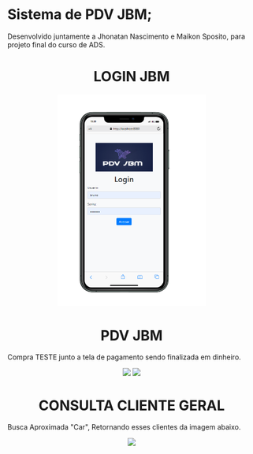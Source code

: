 # Sistema de PDV JBM; 
Desenvolvido juntamente a Jhonatan Nascimento e Maikon Sposito, para projeto final do curso de ADS.

<h1 align=center> LOGIN JBM </h1>
<p align="center">
    <img width="300" src="web/image/Layoult Login Iphone 11-PhotoRoom.png-PhotoRoom.png" >  
    </p>

<h1 align=center> PDV JBM </h1>    
 Compra TESTE junto a tela de pagamento sendo finalizada em dinheiro.
<p align="center">
    <img width="900" src="https://github.com/brunoaxlrose/projetoFinal/blob/c45486291efa5ae964c63f3c17aaf3f7bee07d9c/web/image/Interface%20PDV%20Com%20vendas%20teste.png">    
    <img width="900" src="https://github.com/brunoaxlrose/projetoFinal/blob/2c23f600da3432879b6ec28156ebc12d527a184e/web/image/Tela%20Pagamento.png"> 
</p>

<h1 align=center> CONSULTA CLIENTE GERAL </h1>    
 Busca Aproximada "Car", Retornando esses clientes da imagem abaixo.
<p align="center">
    <img width="900" src="https://github.com/brunoaxlrose/projetoFinal/blob/c45486291efa5ae964c63f3c17aaf3f7bee07d9c/web/image/Consulta%20Geral%20Cliente%20Busca%20aproximada.png">
</p>
    
